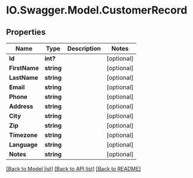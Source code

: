 # IO.Swagger.Model.CustomerRecord
## Properties

Name | Type | Description | Notes
------------ | ------------- | ------------- | -------------
**Id** | **int?** |  | [optional] 
**FirstName** | **string** |  | [optional] 
**LastName** | **string** |  | [optional] 
**Email** | **string** |  | [optional] 
**Phone** | **string** |  | [optional] 
**Address** | **string** |  | [optional] 
**City** | **string** |  | [optional] 
**Zip** | **string** |  | [optional] 
**Timezone** | **string** |  | [optional] 
**Language** | **string** |  | [optional] 
**Notes** | **string** |  | [optional] 

[[Back to Model list]](../README.md#documentation-for-models) [[Back to API list]](../README.md#documentation-for-api-endpoints) [[Back to README]](../README.md)

